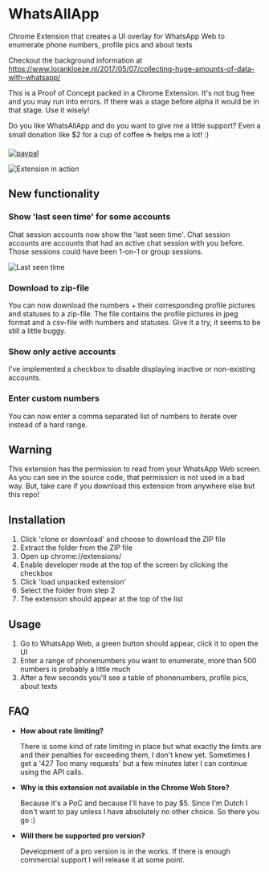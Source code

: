 


# WhatsAllApp
Chrome Extension that creates a UI overlay for WhatsApp Web to enumerate phone numbers, profile pics and about texts

Checkout the background information at https://www.lorankloeze.nl/2017/05/07/collecting-huge-amounts-of-data-with-whatsapp/
 
This is a Proof of Concept packed in a Chrome Extension. It's not bug free and you may run into errors. If there was a stage before alpha it would be in that stage. Use it wisely!

Do you like WhatsAllApp and do you want to give me a little support? Even a small donation like $2 for a cup of coffee ☕  helps me a lot! :)

[![paypal](https://www.paypalobjects.com/en_US/i/btn/btn_donateCC_LG.gif)](https://www.paypal.com/cgi-bin/webscr?cmd=_s-xclick&hosted_button_id=PHVYMCEVZNLPA)

![Extension in action](https://www.lorankloeze.nl/wp-content/uploads/2017/05/whatsapp_script_2.png "Extension in action")

## New functionality
### Show 'last seen time' for some accounts
Chat session accounts now show the 'last seen time'. Chat session accounts are accounts that had an active chat session with you before. Those sessions could have been 1-on-1 or group sessions.

![Last seen time](https://i.imgur.com/YBSp4qr.png "Last seen time")

### Download to zip-file
You can now download the numbers + their corresponding profile pictures and statuses to a zip-file. The file contains the profile pictures in jpeg format and a csv-file with numbers and statuses. Give it a try, it seems to be still a little buggy.

### Show only active accounts
I've implemented a checkbox to disable displaying inactive or non-existing accounts.

### Enter custom numbers
You can now enter a comma separated list of numbers to iterate over instead of a hard range.

## Warning
This extension has the permission to read from your WhatsApp Web screen. As you can see in the source code, that permission is not used in a bad way. But, take care if you download this extension from anywhere else but this repo!

## Installation
1. Click 'clone or download' and choose to download the ZIP file
2. Extract the folder from the ZIP file
3. Open up chrome://extensions/ 
4. Enable developer mode at the top of the screen by clicking the checkbox
5. Click 'load unpacked extension'
6. Select the folder from step 2
7. The extension should appear at the top of the list

## Usage
1. Go to WhatsApp Web, a green button should appear, click it to open the UI
2. Enter a range of phonenumbers you want to enumerate, more than 500 numbers is probably a little much 
3. After a few seconds you'll see a table of phonenumbers, profile pics, about texts

## FAQ
* __How about rate limiting?__

   There is some kind of rate limiting in place but what exactly the limits are and their penalties for exceeding them, I don't know yet. Sometimes I get a '427 Too many requests' but a few minutes later I can continue using the API calls.

* __Why is this extension not available in the Chrome Web Store?__

   Because it's a PoC and because I'll have to pay $5. Since I'm Dutch I don't want to pay unless I have absolutely no other choice. So there you go :)
   
* __Will there be supported pro version?__

  Development of a pro version is in the works. If there is enough commercial support I will release it at some point.
   
